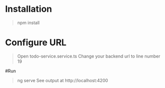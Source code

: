 # Installation
> npm install

# Configure URL
> Open todo-service.service.ts
> Change your backend url to line number 19

#Run
> ng serve
> See output at http://localhost:4200

